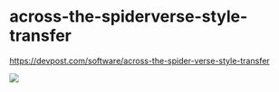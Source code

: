 # across-the-spiderverse-style-transfer

https://devpost.com/software/across-the-spider-verse-style-transfer

![](https://github.com/AzureCoral/across-the-spiderverse-style-transfer/blob/main/basic/gif_output/training_1714783167.gif)

